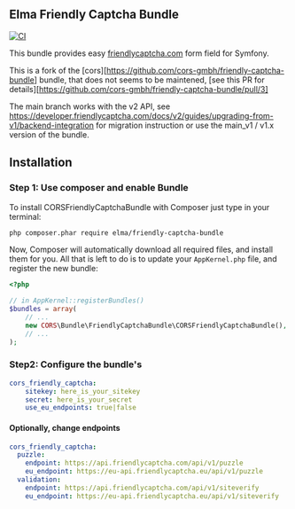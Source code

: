 Elma Friendly Captcha Bundle
--------

[![CI](https://github.com/elma/friendly-captcha-bundle/actions/workflows/build.yml/badge.svg)](https://github.com/elma/friendly-captcha-bundle/actions/workflows/build.yml)

This bundle provides easy [friendlycaptcha.com](https://www.friendlycaptcha.com) form field for Symfony.

This is a fork of the [cors][https://github.com/cors-gmbh/friendly-captcha-bundle] bundle, that does not seems to be maintened,  [see this PR for details][https://github.com/cors-gmbh/friendly-captcha-bundle/pull/3]

The main branch works with the v2 API, see https://developer.friendlycaptcha.com/docs/v2/guides/upgrading-from-v1/backend-integration for migration instruction or use the main_v1 / v1.x version of the bundle.

## Installation

### Step 1: Use composer and enable Bundle

To install CORSFriendlyCaptchaBundle with Composer just type in your terminal:

```bash
php composer.phar require elma/friendly-captcha-bundle
```

Now, Composer will automatically download all required files, and install them
for you. All that is left to do is to update your ``AppKernel.php`` file, and
register the new bundle:

```php
<?php

// in AppKernel::registerBundles()
$bundles = array(
    // ...
    new CORS\Bundle\FriendlyCaptchaBundle\CORSFriendlyCaptchaBundle(),
    // ...
);
```

### Step2: Configure the bundle's

```yaml
cors_friendly_captcha:
    sitekey: here_is_your_sitekey
    secret: here_is_your_secret
    use_eu_endpoints: true|false
```

#### Optionally, change endpoints

```yaml
cors_friendly_captcha:
  puzzle: 
    endpoint: https://api.friendlycaptcha.com/api/v1/puzzle
    eu_endpoint: https://eu-api.friendlycaptcha.eu/api/v1/puzzle
  validation: 
    endpoint: https://api.friendlycaptcha.com/api/v1/siteverify
    eu_endpoint: https://eu-api.friendlycaptcha.eu/api/v1/siteverify
```
